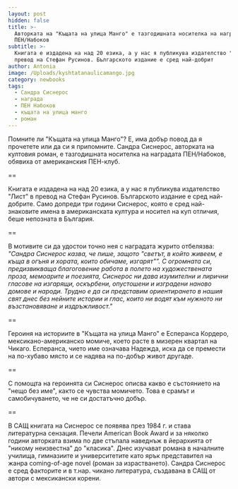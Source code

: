 ```yaml
---
layout: post
hidden: false
title: >-
  Авторката на "Къщата на улица Манго" е тазгодишната носителка на наградата
  ПЕН/Набоков
subtitle: >-
  Книгата е издадена на над 20 езика, а у нас я публикува издателство "Лист" в
  превод на Стефан Русинов. Българското издание е сред най-добрит
author: Antonia
image: /Uploads/kyshtatanaulicamango.jpg
category: newbooks
tags:
  - Сандра Сиснерос
  - награда
  - ПЕН Набоков
  - къщата на улица манго
  - роман
---
```

Помните ли "Къщата на улица Манго"? Е, има добър повод да я прочетете или да си я припомните. Сандра Сиснерос, авторката на култовия роман, е тазгодишната носителка на наградата ПЕН/Набоков, обявиха от американския ПЕН-клуб. 

\==

Книгата е издадена на над 20 езика, а у нас я публикува издателство "Лист" в превод на Стефан Русинов. Българското издание е сред най-добрите. Само допреди три години Сиснерос, която е сред най-знаковите имена в американската култура и носител на куп отличия, беше непозната в България. 

\==

В мотивите си да удостои точно нея с наградата журито отбелязва: _"Сандра Сиснерос казва, че пише, защото "светът, в който живеем, е къща в огъня и хората, които обичаме, изгарят"”. С огромната си, предизвикваща благоговение работа в полето на художествената проза, мемоарите и поезията, Сиснерос ни дава изумителни и лирични гласове на изгарящи, оскърбени, опустошени и изградени наново домове и народи. Трудно е да си представим ориентирането в нашия свят днес без нейните истории и глас, които ни водят към нужното ни възстановяване и издръжливост."_

\==

Героиня на историите в "Къщата на улица Манго" е Есперанса Кордеро, мексикано-американско момиче, което расте в мизерен квартал на Чикаго. Есперанса, чието име означава Надежда, иска да се премести на по-хубаво място и се надява на по-добър живот другаде.

\==

С помощта на героинята си Сиснерос описва какво е състоянието на "нещо без име", както се чувства момичето. Това е срамът и самобичуването, че не си достатъчно добър.

\==

В САЩ книгата на Сиснерос се появява през 1984 г. и става литературна сензация. Печели American Book Award и за няколко години авторката взима по две стъпала наведнъж в йерархията от "никому неизвестна" до "класика". Днес изучават романа в началните училища, гимназиите и университетите като ярък представител на жанра coming-of-age novel (роман за израстването). Сандра Сиснерос е сред факторите и в т.нар. чикано литература, създавана в САЩ от автори с мексикански корени.
